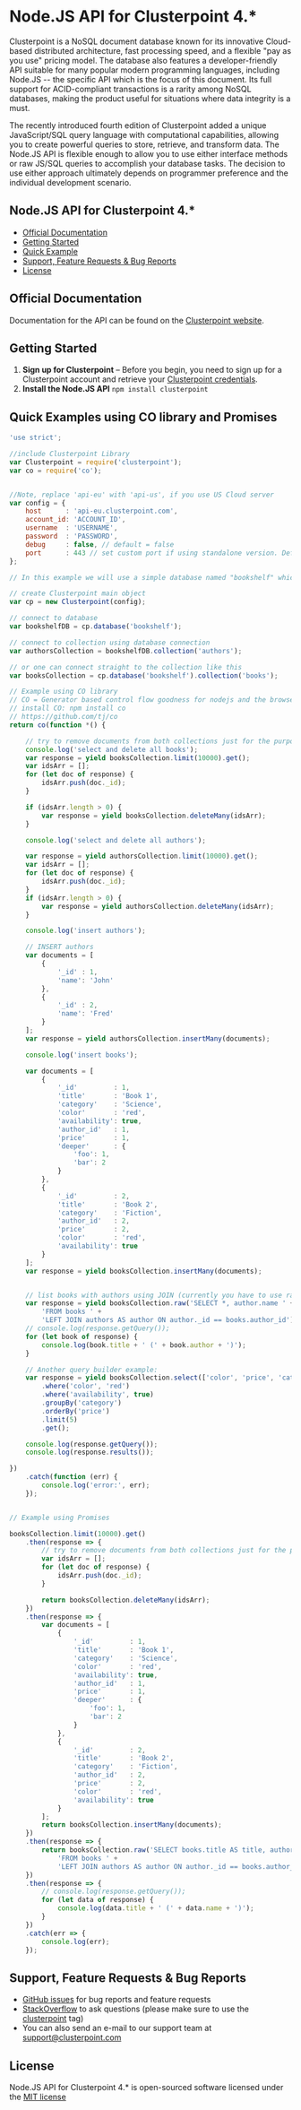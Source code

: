 # Node.JS API for Clusterpoint 4.*

Clusterpoint is a NoSQL document database known for its innovative Cloud-based distributed architecture, fast processing speed, and a flexible "pay as you use" pricing model. The database also features a developer-friendly API suitable for many popular modern programming languages, including Node.JS -- the specific API which is the focus of this document. Its full support for ACID-compliant transactions is a rarity among NoSQL databases, making the product useful for situations where data integrity is a must.

The recently introduced fourth edition of Clusterpoint added a unique JavaScript/SQL query language with computational capabilities, allowing you to create powerful queries to store, retrieve, and transform data. The Node.JS API is flexible enough to allow you to use either interface methods or raw JS/SQL queries to accomplish your database tasks. The decision to use either approach ultimately depends on programmer preference and the individual development scenario.

## Node.JS API for Clusterpoint 4.*
* [Official Documentation](#documentation)
* [Getting Started](#start)
* [Quick Example](#usage)
* [Support, Feature Requests & Bug Reports](#bugs)
* [License](#license)

<a name="documentation"></a>
## Official Documentation

Documentation for the API can be found on the [Clusterpoint website](https://www.clusterpoint.com/docs/api/4/node/404).

<a name="start"></a>
## Getting Started

1. **Sign up for Clusterpoint** – Before you begin, you need to
   sign up for a Clusterpoint account and retrieve your [Clusterpoint credentials](https://clusterpoint.com/docs/4.0/21/cloud-account-setup).
1. **Install the Node.JS API**
``npm install clusterpoint``

<a name="usage"></a>
## Quick Examples using CO library and Promises 
```JavaScript
'use strict';

//include Clusterpoint Library
var Clusterpoint = require('clusterpoint');
var co = require('co');


//Note, replace 'api-eu' with 'api-us', if you use US Cloud server
var config = {
	host      : 'api-eu.clusterpoint.com',
	account_id: 'ACCOUNT_ID',
	username  : 'USERNAME',
	password  : 'PASSWORD',
	debug     : false, // default = false
	port      : 443 // set custom port if using standalone version. Default port = 443
};

// In this example we will use a simple database named "bookshelf" which consists of books and book authors.

// create Clusterpoint main object
var cp = new Clusterpoint(config);

// connect to database
var bookshelfDB = cp.database('bookshelf');

// connect to collection using database connection
var authorsCollection = bookshelfDB.collection('authors');

// or one can connect straight to the collection like this
var booksCollection = cp.database('bookshelf').collection('books');

// Example using CO library
// CO = Generator based control flow goodness for nodejs and the browser, using promises, letting you write non-blocking code in a nice-ish way.
// install CO: npm install co
// https://github.com/tj/co
return co(function *() {

	// try to remove documents from both collections just for the purpose of this example
	console.log('select and delete all books');
	var response = yield booksCollection.limit(10000).get();
	var idsArr = [];
	for (let doc of response) {
		idsArr.push(doc._id);
	}

	if (idsArr.length > 0) {
		var response = yield booksCollection.deleteMany(idsArr);
	}

	console.log('select and delete all authors');

	var response = yield authorsCollection.limit(10000).get();
	var idsArr = [];
	for (let doc of response) {
		idsArr.push(doc._id);
	}
	if (idsArr.length > 0) {
		var response = yield authorsCollection.deleteMany(idsArr);
	}

	console.log('insert authors');

	// INSERT authors
	var documents = [
		{
			'_id' : 1,
			'name': 'John'
		},
		{
			'_id' : 2,
			'name': 'Fred'
		}
	];
	var response = yield authorsCollection.insertMany(documents);

	console.log('insert books');

	var documents = [
		{
			'_id'         : 1,
			'title'       : 'Book 1',
			'category'    : 'Science',
			'color'       : 'red',
			'availability': true,
			'author_id'   : 1,
			'price'       : 1,
			'deeper'      : {
				'foo': 1,
				'bar': 2
			}
		},
		{
			'_id'         : 2,
			'title'       : 'Book 2',
			'category'    : 'Fiction',
			'author_id'   : 2,
			'price'       : 2,
			'color'       : 'red',
			'availability': true
		}
	];
	var response = yield booksCollection.insertMany(documents);


	// list books with authors using JOIN (currently you have to use raw() function for JOINS)
	var response = yield booksCollection.raw('SELECT *, author.name ' +
		'FROM books ' +
		'LEFT JOIN authors AS author ON author._id == books.author_id');
	// console.log(response.getQuery());
	for (let book of response) {
		console.log(book.title + ' (' + book.author + ')');
	}

	// Another query builder example:
	var response = yield booksCollection.select(['color', 'price', 'category'])
		.where('color', 'red')
		.where('availability', true)
		.groupBy('category')
		.orderBy('price')
		.limit(5)
		.get();

	console.log(response.getQuery());
	console.log(response.results());

})
	.catch(function (err) {
		console.log('error:', err);
	});


// Example using Promises

booksCollection.limit(10000).get()
	.then(response => {
		// try to remove documents from both collections just for the purpose of this example
		var idsArr = [];
		for (let doc of response) {
			idsArr.push(doc._id);
		}

		return booksCollection.deleteMany(idsArr);
	})
	.then(response => {
		var documents = [
			{
				'_id'         : 1,
				'title'       : 'Book 1',
				'category'    : 'Science',
				'color'       : 'red',
				'availability': true,
				'author_id'   : 1,
				'price'       : 1,
				'deeper'      : {
					'foo': 1,
					'bar': 2
				}
			},
			{
				'_id'         : 2,
				'title'       : 'Book 2',
				'category'    : 'Fiction',
				'author_id'   : 2,
				'price'       : 2,
				'color'       : 'red',
				'availability': true
			}
		];
		return booksCollection.insertMany(documents);
	})
	.then(response => {
		return booksCollection.raw('SELECT books.title AS title, author.name AS name ' +
			'FROM books ' +
			'LEFT JOIN authors AS author ON author._id == books.author_id');
	})
	.then(response => {
		// console.log(response.getQuery());
		for (let data of response) {
			console.log(data.title + ' (' + data.name + ')');
		}
	})
	.catch(err => {
		console.log(err);
	});
```


<a name="bugs"></a>
## Support, Feature Requests & Bug Reports

* [GitHub issues](https://github.com/clusterpoint/nodejs-client-api-v4/issues) for bug reports and feature requests
* [StackOverflow](https://stackoverflow.com) to ask questions (please make sure to use the [clusterpoint](http://stackoverflow.com/questions/tagged/clusterpoint) tag)
* You can also send an e-mail to our support team at support@clusterpoint.com

<a name="license"></a>
## License

 Node.JS API for Clusterpoint 4.* is open-sourced software licensed under the [MIT license](http://opensource.org/licenses/MIT)
